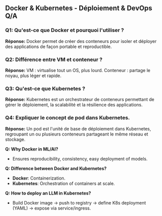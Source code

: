## Docker & Kubernetes - Déploiement & DevOps Q/A

### Q1: Qu'est-ce que Docker et pourquoi l'utiliser ?
**Réponse:**
Docker permet de créer des conteneurs pour isoler et déployer des applications de façon portable et reproductible.

### Q2: Différence entre VM et conteneur ?
**Réponse:**
VM : virtualise tout un OS, plus lourd. Conteneur : partage le noyau, plus léger et rapide.

### Q3: Qu'est-ce que Kubernetes ?
**Réponse:**
Kubernetes est un orchestrateur de conteneurs permettant de gérer le déploiement, la scalabilité et la résilience des applications.

### Q4: Expliquer le concept de pod dans Kubernetes.
**Réponse:**
Un pod est l'unité de base de déploiement dans Kubernetes, regroupant un ou plusieurs conteneurs partageant le même réseau et stockage.

**Q: Why Docker in ML/AI?**  
- Ensures reproducibility, consistency, easy deployment of models.

**Q: Difference between Docker and Kubernetes?**  
- **Docker**: Containerization.  
- **Kubernetes**: Orchestration of containers at scale.

**Q: How to deploy an LLM in Kubernetes?**  
- Build Docker image → push to registry → define K8s deployment (YAML) → expose via service/ingress.
